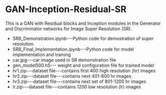 # GAN-Inception-Residual-SR
This is a GAN with Residual blocks and Inception modules in the Generator and Discriminator networks for Image Super Resolution (SR).

* SR8_Demonstration.ipynb---Python code for demostration of super resolution
* SR8_Final_Implementation.ipynb---Python code for model implementation and training
* car.jpg---car image used in SR demonstration file
* gen_model500.h5--- weight and configuration file for trained model
* hr1.zip---dataset file---contains first 400 high resolution (hr) images
* hr2.zip---dataset file---contains next 401-800 hr images
* hr3.zip---dataset file---contains next set of 801-1200 hr images
* lr.zip---dataset file---contains 1200 low resolution (lr) images
